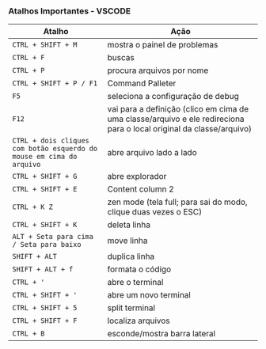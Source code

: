 ### Atalhos Importantes - VSCODE

Atalho | Ação
------------ | -------------
`CTRL + SHIFT + M` | mostra o painel de problemas
`CTRL + F` | buscas
`CTRL + P` | procura arquivos por nome
`CTRL + SHIFT + P / F1` | Command Palleter
`F5` | seleciona a configuração de debug
`F12` | vai para a definição (clico em cima de uma classe/arquivo e ele redireciona para o local original da classe/arquivo)
`CTRL + dois cliques com botão esquerdo do mouse em cima do arquivo` | abre arquivo lado a lado
`CTRL + SHIFT + G` | abre explorador
`CTRL + SHIFT + E` | Content column 2
`CTRL + K Z` | zen mode (tela full; para sai do modo, clique duas vezes o ESC)
`CTRL + SHIFT + K` | deleta linha
`ALT + Seta para cima / Seta para baixo` | move linha
`SHIFT + ALT` | duplica linha
`SHIFT + ALT + f` | formata o código
`CTRL + '` | abre o terminal
`CTRL + SHIFT + '` | abre um novo terminal
`CTRL + SHIFT + 5` | split terminal
`CTRL + SHIFT + F` | localiza arquivos
`CTRL + B` | esconde/mostra barra lateral





